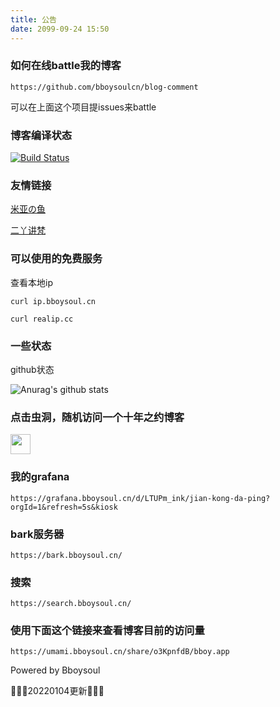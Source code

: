 ```yaml
---
title: 公告
date: 2099-09-24 15:50
---
```


### 如何在线battle我的博客

`https://github.com/bboysoulcn/blog-comment`

可以在上面这个项目提issues来battle

### 博客编译状态

[![Build Status](https://drone.bboysoul.cn/api/badges/bboysoul/blog/status.svg)](https://drone.bboysoul.cn/bboysoul/blog)

### 友情链接

[米亚の鱼](https://blog.miacraft.cn/)

[二丫讲梵](https://wiki.eryajf.net/)

### 可以使用的免费服务

查看本地ip


`curl ip.bboysoul.cn`

`curl realip.cc`


### 一些状态

github状态

![Anurag's github stats](https://github-readme-stats.vercel.app/api?username=bboysoulcn&show_icons=true&theme=radical)

### 点击虫洞，随机访问一个十年之约博客

<a href="https://www.foreverblog.cn/go.html" target="_blank" > <img src="https://img.foreverblog.cn/wormhole_1.gif" alt="" style="width:auto;height:32px;" title="穿梭虫洞-随机访问十年之约友链博客"> </a>

### 我的grafana

`https://grafana.bboysoul.cn/d/LTUPm_ink/jian-kong-da-ping?orgId=1&refresh=5s&kiosk`

### bark服务器

`https://bark.bboysoul.cn/`

### 搜索

`https://search.bboysoul.cn/`

### 使用下面这个链接来查看博客目前的访问量

`https://umami.bboysoul.cn/share/o3KpnfdB/bboy.app`


Powered by Bboysoul 

🤖🤖🤖20220104更新🤖🤖🤖


